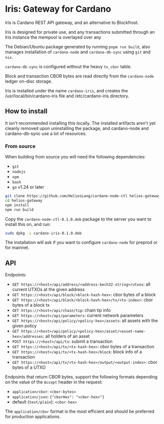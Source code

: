 # Iris: Gateway for Cardano

Iris is Cardano REST API gateway, and an alternative to Blockfrost.

Iris is designed for private use, and any transactions submitted through an Iris instance the mempool is overlayed over any

The Debian/Ubuntu package generated by running `pnpm run build`, also manages installation of `cardano-node` and `cardano-db-sync` using `git` and `nix`.

`cardano-db-sync` is configured without the heavy `tx_cbor` table.

Block and transaction CBOR bytes are read directly from the `cardano-node` ledger on-disc storage.

Iris is installed under the name `cardano-iris`, and creates the /usr/local/bin/cardano-iris file and /etc/cardano-iris directory.

## How to install

It isn't recommended installing this locally.
The installed artifacts aren't yet cleanly removed upon uninstalling the package, and cardano-node and cardano-db-sync use a lot of resources.

### From source

When building from source you will need the following dependencies:

   * `git`
   * `nodejs`
   * `npm`
   * `bash`
   * `go` v1.24 or later

```sh
git clone https://github.com/HeliosLang/cardano-node-ctl helios-gateway
cd helios-gateway
npm install
npm run build
```

Copy the `cardano-node-ctl-0.1.0.deb` package to the server you want to install this on, and run:

```sh
sudo dpkg -i cardano-iris-0.1.0.deb
```

The installation will ask if you want to configure `cardano-node` for preprod or for mainnet.

## API

Endpoints:

   * `GET https://<host>/api/address/<address-bech32-string>/utxos`: all current UTXOs at the given address
   * `GET https://<host>/api/block/<block-hash-hex>`: cbor bytes of a block
   * `GET https://<host>/api/block/<block-hash-hex>/tx/<tx-index>`: cbor bytes of a block tx
   * `GET https://<host>/api/chain/tip`: chain tip info
   * `GET https://<host>/api/parameters`: current network parameters
   * `GET https://<host>/api/policy/<policy-hex>/assets`: all assets with the given policy
   * `GET https://<host>/api/policy/<policy-hex>/asset/<asset-name-hex>/addresses`: all holders of an asset
   * `POST https://<host>/api/tx`: submit a transaction
   * `GET https://<host>/api/tx/<tx-hash-hex>`: cbor bytes of a transaction
   * `GET https://<host>/api/tx/<tx-hash-hex>/block`: block info of a transaction
   * `GET https://<host>/api/tx/<tx-hash-hex>/output/<output-index>`: cbor bytes of a UTXO

Endpoints that return CBOR bytes, support the following formats depending on the value of the `Accept` header in the request:

   * `application/cbor`: `<cbor-bytes>`
   * `application/json`: `{"cborHex": "<cbor-hex>"}`
   * default (`text/plain`): `<cbor-hex>`

The `application/cbor` format is the most efficient and should be preferred for production applications.
